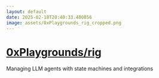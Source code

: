 ```yaml
---
layout: default
date: 2025-02-18T20:40:33.480856
image: assets/0xPlaygrounds_rig_cropped.png
---
```


# [0xPlaygrounds/rig](https://github.com/0xPlaygrounds/rig)

Managing LLM agents with state machines and integrations
